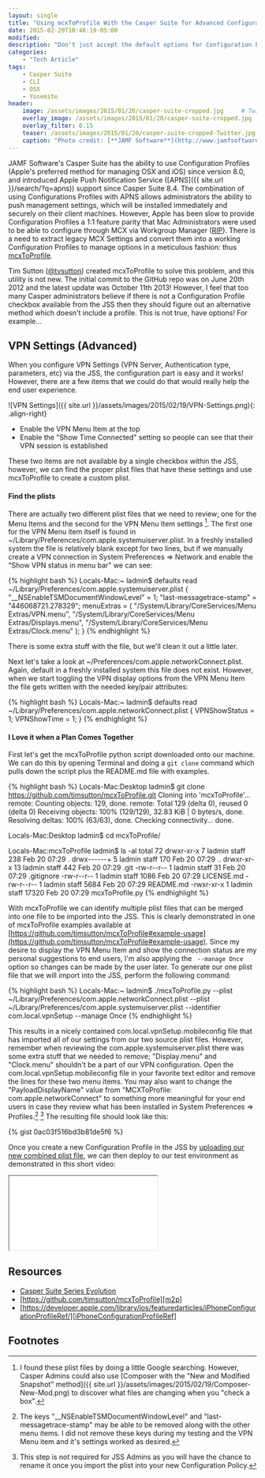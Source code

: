 ```yaml
---
layout: single
title: "Using mcxToProfile With the Casper Suite for Advanced Configuration Profiles"
date: 2015-02-20T10:48:19-05:00
modified:
description: "Don't just accept the default options for Configuration Profiles in your JSS, make your own by mcxToProfile!"
categories:
    - "Tech Article"
tags:
    - Casper Suite
    - CLI
    - OSX
    - Yosemite
header:
    image: /assets/images/2015/01/20/casper-suite-cropped.jpg     # Twitter (use 'overlay_image')
    overlay_image: /assets/images/2015/01/20/casper-suite-cropped.jpg       # Article header at 2048x768
    overlay_filter: 0.15
    teaser: /assets/images/2015/01/20/casper-suite-cropped-Twitter.jpg    # Shrink image to 575 width
    caption: "Photo credit: [**JAMF Software**](http://www.jamfsoftware.com/products/)"
---
```


JAMF Software's Casper Suite has the ability to use Configuration Profiles (Apple's preferred method for managing OSX and iOS) since version 8.0, and introduced Apple Push Notification Service ([APNS]({{ site.url }}/search/?q=apns)) support since Casper Suite 8.4.  The combination of using Configurations Profiles with APNS allows administrators the ability to push management settings, which will be installed immediately and securely on their client machines.  However, Apple has been slow to provide Configuration Profiles a 1:1 feature parity that Mac Administrators were used to be able to configure through MCX via Workgroup Manager ([RIP][rip]).  There is a need to extract legacy MCX Settings and convert them into a working Configuration Profiles to manage options in a meticulous fashion: thus [mcxToProfile][m2p].

Tim Sutton ([@tvsutton][tvsutton]) created mcxToProfile to solve this problem, and this utility is not new.  The initial commit to the GitHub repo was on June 20th 2012 and the latest update was October 11th 2013!  However, I feel that too many Casper administrators believe if there is not a Configuration Profile checkbox available from the JSS then they should figure out an alternative method which doesn't include a profile.  This is not true, have options!  For example...

VPN Settings (Advanced)
---

When you configure VPN Settings (VPN Server, Authentication type, parameters, etc) via the JSS, the configuration part is easy and it works!  However, there are a few items that we could do that would really help the end user experience.

![VPN Settings]({{ site.url }}/assets/images/2015/02/19/VPN-Settings.png){: .align-right}

- Enable the VPN Menu Item at the top
- Enable the "Show Time Connected" setting so people can see that their VPN session is established

These two items are not available by a single checkbox within the JSS, however, we can find the proper plist files that have these settings and use mcxToProfile to create a custom plist.

#### Find the plists
There are actually two different plist files that we need to review; one for the Menu Items and the second for the VPN Menu Item settings [^1].  The first one for the VPN Menu item itself is found in ~/Library/Preferences/com.apple.systemuiserver.plist.  In a freshly installed system the file is relatively blank except for two lines, but if we manually create a VPN connection in System Preferences => Network and enable the "Show VPN status in menu bar" we can see:

{% highlight bash %}
Locals-Mac:~ ladmin$ defaults read ~/Library/Preferences/com.apple.systemuiserver.plist
{
    "__NSEnableTSMDocumentWindowLevel" = 1;
    "last-messagetrace-stamp" = "446068721.278329";
    menuExtras =     (
        "/System/Library/CoreServices/Menu Extras/VPN.menu",
        "/System/Library/CoreServices/Menu Extras/Displays.menu",
        "/System/Library/CoreServices/Menu Extras/Clock.menu"
    );
}
{% endhighlight %}

There is some extra stuff with the file, but we'll clean it out a little later.

Next let's take a look at ~/Preferences/com.apple.networkConnect.plist.  Again, default in a freshly installed system this file does not exist.  However, when we start toggling the VPN display options from the VPN Menu Item the file gets written with the needed key/pair attributes:

{% highlight bash %}
Locals-Mac:~ ladmin$ defaults read ~/Library/Preferences/com.apple.networkConnect.plist
{
    VPNShowStatus = 1;
    VPNShowTime = 1;
}
{% endhighlight %}

#### I Love it when a Plan Comes Together
First let's get the mcxToProfile python script downloaded onto our machine.  We can do this by opening Terminal and doing a ```git clone``` command which pulls down the script plus the README.md file with examples.

{% highlight bash %}
Locals-Mac:Desktop ladmin$ git clone https://github.com/timsutton/mcxToProfile.git
Cloning into 'mcxToProfile'...
remote: Counting objects: 129, done.
remote: Total 129 (delta 0), reused 0 (delta 0)
Receiving objects: 100% (129/129), 32.83 KiB | 0 bytes/s, done.
Resolving deltas: 100% (63/63), done.
Checking connectivity... done.

Locals-Mac:Desktop ladmin$ cd mcxToProfile/

Locals-Mac:mcxToProfile ladmin$ ls -al
total 72
drwxr-xr-x   7 ladmin  staff    238 Feb 20 07:29 .
drwx------+  5 ladmin  staff    170 Feb 20 07:29 ..
drwxr-xr-x  13 ladmin  staff    442 Feb 20 07:29 .git
-rw-r--r--   1 ladmin  staff     31 Feb 20 07:29 .gitignore
-rw-r--r--   1 ladmin  staff   1086 Feb 20 07:29 LICENSE.md
-rw-r--r--   1 ladmin  staff   5684 Feb 20 07:29 README.md
-rwxr-xr-x   1 ladmin  staff  17320 Feb 20 07:29 mcxToProfile.py
{% endhighlight %}

With mcxToProfile we can identify multiple plist files that can be merged into one file to be imported into the JSS. This is clearly demonstrated in one of mcxToProfile examples available at [https://github.com/timsutton/mcxToProfile#example-usage](https://github.com/timsutton/mcxToProfile#example-usage).  Since my desire to display the VPN Menu Item and show the connection status are my personal suggestions to end users, I'm also applying the ``` --manage Once``` option so changes can be made by the user later.  To generate our one plist file that we will import into the JSS, perform the following command:

{% highlight bash %}
Locals-Mac:~ ladmin$ ./mcxToProfile.py --plist ~/Library/Preferences/com.apple.networkConnect.plist --plist ~/Library/Preferences/com.apple.systemuiserver.plist --identifier com.local.vpnSetup --manage Once
{% endhighlight %}

This results in a nicely contained com.local.vpnSetup.mobileconfig file that has imported all of our settings from our two source plist files.  However, remember when reviewing the com.apple.systemuiserver.plist there was some extra stuff that we needed to remove; "Display.menu" and "Clock.menu" shouldn't be a part of our VPN configuration.  Open the com.local.vpnSetup.mobileconfig file in your favorite text editor and remove the lines for these two menu items.  You may also want to change the "PayloadDisplayName" value from "MCXToProfile: com.apple.networkConnect" to something more meaningful for your end users in case they review what has been installed in System Preferences => Profiles.[^2]&nbsp;[^3]  The resulting file should look like this:

{% gist 0ac03f516bd3b81de5f6 %}

Once you create a new Configuration Profile in the JSS by <a href="{{ site.url }}/assets/images/2015/02/19/Upload-JSS.png">uploading our new combined plist file</a>, we can then deploy to our test environment as demonstrated in this short video:

<div class="embed-container embed-container-16x9">
    <iframe src='//player.vimeo.com/video/120099841?portrait=0' scrolling='no' webkitAllowFullScreen mozallowfullscreen allowFullScreen></iframe>
</div>


Resources
---

- [Casper Suite Series Evolution][CasperSuiteSeriesEvolution]
- [https://github.com/timsutton/mcxToProfile][m2p]
- [https://developer.apple.com/library/ios/featuredarticles/iPhoneConfigurationProfileRef/][iPhoneConfigurationProfileRef]

Footnotes
---

[^1]: I found these plist files by doing a little Google searching.  However, Casper Admins could also use [Composer with the "New and Modified Snapshot" method]({{ site.url }}/assets/images/2015/02/19/Composer-New-Mod.png) to discover what files are changing when you "check a box".
[^2]: The keys "__NSEnableTSMDocumentWindowLevel" and "last-messagetrace-stamp" may be able to be removed along with the other menu items.  I did not remove these keys during my testing and the VPN Menu item and it's settings worked as desired.
[^3]: This step is not required for JSS Admins as you will have the chance to rename it once you import the plist into your new Configuration Policy.

[rip]: http://support.apple.com/en-us/HT201651
[m2p]: https://github.com/timsutton/mcxToProfile
[tvsutton]: https://twitter.com/tvsutton
[CasperSuiteSeriesEvolution]: http://resources.jamfsoftware.com/archive/CasperSuiteSeriesEvolution.pdf
[iPhoneConfigurationProfileRef]: https://developer.apple.com/library/ios/featuredarticles/iPhoneConfigurationProfileRef/Introduction/Introduction.html
